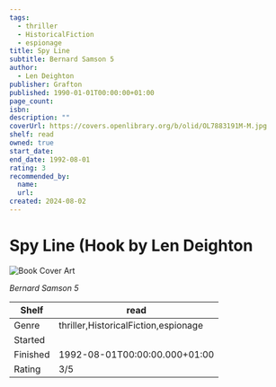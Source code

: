 ```yaml
---
tags:
  - thriller
  - HistoricalFiction
  - espionage
title: Spy Line
subtitle: Bernard Samson 5
author:
  - Len Deighton
publisher: Grafton
published: 1990-01-01T00:00:00+01:00
page_count:
isbn:
description: ""
coverUrl: https://covers.openlibrary.org/b/olid/OL7883191M-M.jpg
shelf: read
owned: true
start_date:
end_date: 1992-08-01
rating: 3
recommended_by:
  name:
  url:
created: 2024-08-02
---
```


# Spy Line (Hook by Len Deighton

![Book Cover Art](https://covers.openlibrary.org/b/olid/OL7883191M-M.jpg)

_Bernard Samson 5_

| Shelf | read |
| --- | --- |
| Genre | thriller,HistoricalFiction,espionage |
| Started |  |
| Finished | 1992-08-01T00:00:00.000+01:00 |
| Rating | 3/5 |


